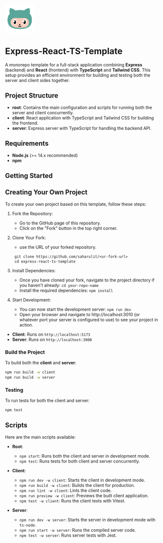 ![Icon](./icons8-octocat.svg)

# Express-React-TS-Template

A monorepo template for a full-stack application combining **Express** (backend) and **React** (frontend) with **TypeScript** and **Tailwind CSS**. This setup provides an efficient environment for building and testing both the server and client sides together.

## Project Structure

- **root**: Contains the main configuration and scripts for running both the server and client concurrently.
- **client**: React application with TypeScript and Tailwind CSS for building the frontend.
- **server**: Express server with TypeScript for handling the backend API.

## Requirements

- **Node.js** (>= 14.x recommended)
- **npm**

## Getting Started
## Creating Your Own Project
To create your own project based on this template, follow these steps:
1. Fork the Repository:
    * Go to the GitHub page of this repository.
    * Click on the "Fork" button in the top right corner.
2. Clone Your Fork:
    * use the URL of your forked repository.
     ```
      git clone https://github.com/saharulit/<ur-fork-url>
      cd express-react-ts-template
      ```
3. Install Dependencies:
    * Once you have cloned your fork, navigate to the project directory if you haven't already: ```cd your-repo-name ```
    * Install the required dependencies: ```npm install ```
  
4. Start Development:
    * You can now start the development server: ```npm run dev```
    * Open your browser and navigate to http://localhost:3010 (or whatever port your server is configured to use) to see your project in action.

- **Client**: Runs on `http://localhost:5173`
- **Server**: Runs on `http://localhost:3000`

### Build the Project

To build both the **client** and **server**:

```bash
npm run build -w client
npm run build -w server
```

### Testing

To run tests for both the client and server:

```bash
npm test
```

## Scripts

Here are the main scripts available:

- **Root**:
  - `npm start`: Runs both the client and server in development mode.
  - `npm test`: Runs tests for both client and server concurrently.

- **Client**:
  - `npm run dev -w client`: Starts the client in development mode.
  - `npm run build -w client`: Builds the client for production.
  - `npm run lint -w client`: Lints the client code.
  - `npm run preview -w client`: Previews the built client application.
  - `npm test -w client`: Runs the client tests with Vitest.

- **Server**:
  - `npm run dev -w server`: Starts the server in development mode with `ts-node`.
  - `npm run start -w server`: Runs the compiled server code.
  - `npm test -w server`: Runs server tests with Jest.


